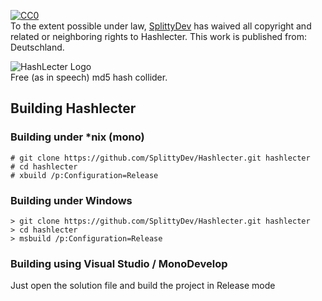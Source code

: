 [![CC0](http://i.creativecommons.org/p/zero/1.0/88x31.png)](http://creativecommons.org/publicdomain/zero/1.0/)  
To the extent possible under law, [SplittyDev](https://github.com/SplittyDev) has waived all copyright and related or neighboring rights to Hashlecter. This work is published from: Deutschland.

![HashLecter Logo](http://i.imgur.com/Wt4bxbY.png)  
Free (as in speech) md5 hash collider.

## Building Hashlecter
### Building under *nix (mono)
```
# git clone https://github.com/SplittyDev/Hashlecter.git hashlecter
# cd hashlecter
# xbuild /p:Configuration=Release
```

### Building under Windows
```
> git clone https://github.com/SplittyDev/Hashlecter.git hashlecter
> cd hashlecter
> msbuild /p:Configuration=Release
```

### Building using Visual Studio / MonoDevelop
Just open the solution file and build the project in Release mode
